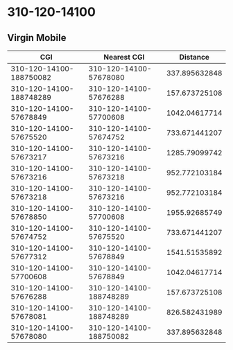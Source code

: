 # 310-120-14100
## Virgin Mobile


| CGI | Nearest CGI | Distance |
|-----|-------------|----------|
| 310-120-14100-188750082 | 310-120-14100-57678080 | 337.895632848 |
| 310-120-14100-188748289 | 310-120-14100-57676288 | 157.673725108 |
| 310-120-14100-57678849 | 310-120-14100-57700608 | 1042.04617714 |
| 310-120-14100-57675520 | 310-120-14100-57674752 | 733.671441207 |
| 310-120-14100-57673217 | 310-120-14100-57673216 | 1285.79099742 |
| 310-120-14100-57673216 | 310-120-14100-57673218 | 952.772103184 |
| 310-120-14100-57673218 | 310-120-14100-57673216 | 952.772103184 |
| 310-120-14100-57678850 | 310-120-14100-57700608 | 1955.92685749 |
| 310-120-14100-57674752 | 310-120-14100-57675520 | 733.671441207 |
| 310-120-14100-57677312 | 310-120-14100-57678849 | 1541.51535892 |
| 310-120-14100-57700608 | 310-120-14100-57678849 | 1042.04617714 |
| 310-120-14100-57676288 | 310-120-14100-188748289 | 157.673725108 |
| 310-120-14100-57678081 | 310-120-14100-188748289 | 826.582431989 |
| 310-120-14100-57678080 | 310-120-14100-188750082 | 337.895632848 |
